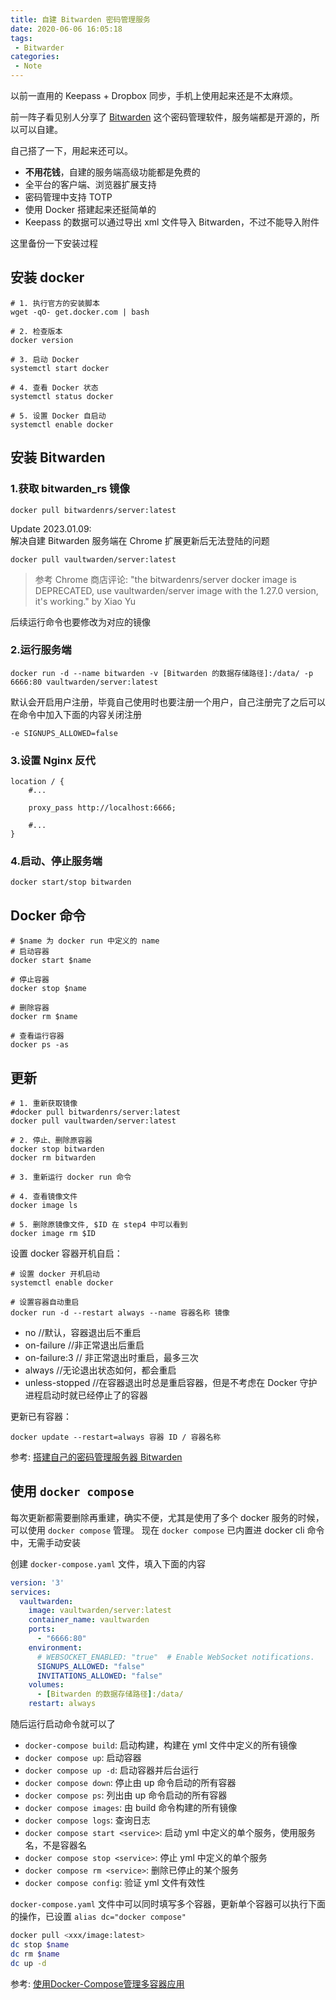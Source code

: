 ```yaml
---
title: 自建 Bitwarden 密码管理服务
date: 2020-06-06 16:05:18
tags:
 - Bitwarder
categories: 
 - Note
---
```


以前一直用的 Keepass + Dropbox 同步，手机上使用起来还是不太麻烦。

前一阵子看见别人分享了 [Bitwarden](https://bitwarden.com/) 这个密码管理软件，服务端都是开源的，所以可以自建。

自己搭了一下，用起来还可以。

- **不用花钱**，自建的服务端高级功能都是免费的
- 全平台的客户端、浏览器扩展支持
- 密码管理中支持 TOTP
- 使用 Docker 搭建起来还挺简单的
- Keepass 的数据可以通过导出 xml 文件导入 Bitwarden，不过不能导入附件

这里备份一下安装过程
<!--more-->
## 安装 docker

```
# 1. 执行官方的安装脚本
wget -qO- get.docker.com | bash

# 2. 检查版本
docker version

# 3. 启动 Docker
systemctl start docker

# 4. 查看 Docker 状态
systemctl status docker

# 5. 设置 Docker 自启动
systemctl enable docker
```

## 安装 Bitwarden

### 1.获取 bitwarden_rs 镜像
```
docker pull bitwardenrs/server:latest
```

Update 2023.01.09:  
解决自建 Bitwarden 服务端在 Chrome 扩展更新后无法登陆的问题  

```
docker pull vaultwarden/server:latest
```

> 参考 Chrome 商店评论: 
> "the bitwardenrs/server docker image is DEPRECATED, use vaultwarden/server image with the 1.27.0 version, it's working."  by Xiao Yu

后续运行命令也要修改为对应的镜像  


### 2.运行服务端

```
docker run -d --name bitwarden -v [Bitwarden 的数据存储路径]:/data/ -p 6666:80 vaultwarden/server:latest	
```
默认会开启用户注册，毕竟自己使用时也要注册一个用户，自己注册完了之后可以在命令中加入下面的内容关闭注册

```
-e SIGNUPS_ALLOWED=false
```

### 3.设置 Nginx 反代

```
location / {
    #...

    proxy_pass http://localhost:6666;
    
    #...
}
```

### 4.启动、停止服务端
```
docker start/stop bitwarden
```

## Docker 命令
```
# $name 为 docker run 中定义的 name
# 启动容器
docker start $name

# 停止容器
docker stop $name

# 删除容器
docker rm $name

# 查看运行容器
docker ps -as
```

## 更新
```
# 1. 重新获取镜像
#docker pull bitwardenrs/server:latest
docker pull vaultwarden/server:latest

# 2. 停止、删除原容器
docker stop bitwarden
docker rm bitwarden

# 3. 重新运行 docker run 命令

# 4. 查看镜像文件
docker image ls

# 5. 删除原镜像文件, $ID 在 step4 中可以看到
docker image rm $ID
```

设置 docker 容器开机自启：
 
```
# 设置 docker 开机启动
systemctl enable docker 

# 设置容器自动重启
docker run -d --restart always --name 容器名称 镜像  
```
  - no //默认，容器退出后不重启
  - on-failure //非正常退出后重启
  - on-failure:3 // 非正常退出时重启，最多三次
  - always //无论退出状态如何，都会重启
  - unless-stopped //在容器退出时总是重启容器，但是不考虑在 Docker 守护进程启动时就已经停止了的容器 

更新已有容器：  

```
docker update --restart=always 容器 ID / 容器名称
```

参考: [搭建自己的密码管理服务器 Bitwarden](https://cloud.tencent.com/developer/article/1578102)

## 使用 `docker compose`
每次更新都需要删除再重建，确实不便，尤其是使用了多个 docker 服务的时候，可以使用 `docker compose` 管理。
现在 `docker compose` 已内置进 docker cli 命令中，无需手动安装 

创建 `docker-compose.yaml` 文件，填入下面的内容

```yaml docker-compose.yaml
version: '3'
services:
  vaultwarden:
    image: vaultwarden/server:latest
    container_name: vaultwarden
    ports: 
      - "6666:80"
    environment:
      # WEBSOCKET_ENABLED: "true"  # Enable WebSocket notifications.
      SIGNUPS_ALLOWED: "false"
      INVITATIONS_ALLOWED: "false"
    volumes: 
      - [Bitwarden 的数据存储路径]:/data/
    restart: always
```

随后运行启动命令就可以了  
- `docker-compose build`: 启动构建，构建在 yml 文件中定义的所有镜像
- `docker compose up`: 启动容器
- `docker compose up -d`: 启动容器并后台运行
- `docker compose down`: 停止由 up 命令启动的所有容器
- `docker compose ps`: 列出由 up 命令启动的所有容器
- `docker compose images`: 由 build 命令构建的所有镜像
- `docker compose logs`: 查询日志
- `docker compose start <service>`: 启动 yml 中定义的单个服务，使用服务名，不是容器名
- `docker compose stop <service>`: 停止 yml 中定义的单个服务
- `docker compose rm <service>`: 删除已停止的某个服务
- `docker compose config`: 验证 yml 文件有效性

`docker-compose.yaml` 文件中可以同时填写多个容器，更新单个容器可以执行下面的操作，已设置 `alias dc="docker compose"`
```sh
docker pull <xxx/image:latest>
dc stop $name
dc rm $name
dc up -d
```

参考: [使用Docker-Compose管理多容器应用](https://www.cnblogs.com/xhy0826/p/Docker-Compose-ASPNETCORE.html)